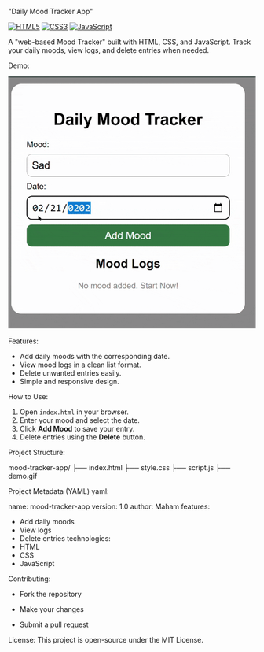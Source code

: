 "Daily Mood Tracker App"

[![HTML5](https://img.shields.io/badge/HTML5-E34F26?style=flat&logo=html5&logoColor=white)](https://developer.mozilla.org/en-US/docs/Web/HTML)
[![CSS3](https://img.shields.io/badge/CSS3-1572B6?style=flat&logo=css3&logoColor=white)](https://developer.mozilla.org/en-US/docs/Web/CSS)
[![JavaScript](https://img.shields.io/badge/JavaScript-F7DF1E?style=flat&logo=javascript&logoColor=black)](https://developer.mozilla.org/en-US/docs/Web/JavaScript)

A "web-based Mood Tracker" built with HTML, CSS, and JavaScript. Track your daily moods, view logs, and delete entries when needed.  

Demo:

![Mood Tracker Demo](demo.gif)

Features:

- Add daily moods with the corresponding date.
- View mood logs in a clean list format.
- Delete unwanted entries easily.
- Simple and responsive design.

How to Use:

1. Open `index.html` in your browser.
2. Enter your mood and select the date.
3. Click **Add Mood** to save your entry.
4. Delete entries using the **Delete** button.

Project Structure:

mood-tracker-app/
├── index.html
├── style.css
├── script.js
├── demo.gif

Project Metadata (YAML)
yaml:

name: mood-tracker-app
version: 1.0
author: Maham
features:
  - Add daily moods
  - View logs
  - Delete entries
technologies:
  - HTML
  - CSS
  - JavaScript

Contributing:

- Fork the repository

- Make your changes

- Submit a pull request

License:
This project is open-source under the MIT License.



